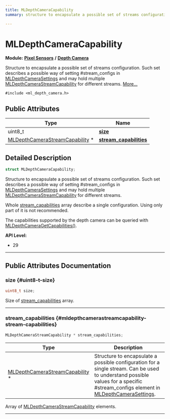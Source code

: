 ```yaml
---
title: MLDepthCameraCapability
summary: structure to encapsulate a possible set of streams configuration. such set describes a possible way of setting #stream-configs in mldepthcamerasettings and may hold multiple mldepthcamerastreamcapability for different streams. 

---
```


# MLDepthCameraCapability

**Module:** **[Pixel Sensors](/versioned_docs/version-31-Aug-2023/api-ref/api/Modules/group___pixel_sensors/group___pixel_sensors.md)** **/** **[Depth Camera](/versioned_docs/version-31-Aug-2023/api-ref/api/Modules/group___pixel_sensors/group___d_cam/group___d_cam.md)**



Structure to encapsulate a possible set of streams configuration. Such set describes a possible way of setting #stream_configs in [MLDepthCameraSettings](/versioned_docs/version-31-Aug-2023/api-ref/api/Modules/group___pixel_sensors/group___d_cam/struct_m_l_depth_camera_settings.md) and may hold multiple [MLDepthCameraStreamCapability](/versioned_docs/version-31-Aug-2023/api-ref/api/Modules/group___pixel_sensors/group___d_cam/struct_m_l_depth_camera_stream_capability.md) for different streams.  [More...](#detailed-description)


`#include <ml_depth_camera.h>`

## Public Attributes

| Type           | Name           |
| -------------- | -------------- |
| uint8_t | **[size](/versioned_docs/version-31-Aug-2023/api-ref/api/Modules/group___pixel_sensors/group___d_cam/struct_m_l_depth_camera_capability.md#uint8-t-size)**  |
| [MLDepthCameraStreamCapability](/versioned_docs/version-31-Aug-2023/api-ref/api/Modules/group___pixel_sensors/group___d_cam/struct_m_l_depth_camera_stream_capability.md) * | **[stream_capabilities](/versioned_docs/version-31-Aug-2023/api-ref/api/Modules/group___pixel_sensors/group___d_cam/struct_m_l_depth_camera_capability.md#mldepthcamerastreamcapability-stream-capabilities)**  |

## Detailed Description

```cpp
struct MLDepthCameraCapability;
```

Structure to encapsulate a possible set of streams configuration. Such set describes a possible way of setting #stream_configs in [MLDepthCameraSettings](/versioned_docs/version-31-Aug-2023/api-ref/api/Modules/group___pixel_sensors/group___d_cam/struct_m_l_depth_camera_settings.md) and may hold multiple [MLDepthCameraStreamCapability](/versioned_docs/version-31-Aug-2023/api-ref/api/Modules/group___pixel_sensors/group___d_cam/struct_m_l_depth_camera_stream_capability.md) for different streams. 

Whole [stream_capabilities](/versioned_docs/version-31-Aug-2023/api-ref/api/Modules/group___pixel_sensors/group___d_cam/struct_m_l_depth_camera_capability.md#mldepthcamerastreamcapability-stream-capabilities) array describe a single configuration. Using only part of it is not recommended.

The capabilities supported by the depth camera can be queried with [MLDepthCameraGetCapabilities()](/versioned_docs/version-31-Aug-2023/api-ref/api/Modules/group___pixel_sensors/group___d_cam/group___d_cam.md#mlresult-mldepthcameragetcapabilities).




**API Level:**
  * 29




-----------
## Public Attributes Documentation

### size {#uint8-t-size}

```cpp
uint8_t size;
```


Size of [stream_capabilities](/versioned_docs/version-31-Aug-2023/api-ref/api/Modules/group___pixel_sensors/group___d_cam/struct_m_l_depth_camera_capability.md#mldepthcamerastreamcapability-stream-capabilities) array. 





-----------

### stream_capabilities {#mldepthcamerastreamcapability-stream-capabilities}

```cpp
MLDepthCameraStreamCapability * stream_capabilities;
```



| Type | Description |
|--|--|
| [MLDepthCameraStreamCapability](/versioned_docs/version-31-Aug-2023/api-ref/api/Modules/group___pixel_sensors/group___d_cam/struct_m_l_depth_camera_stream_capability.md) * | Structure to encapsulate a possible configuration for a single stream. Can be used to understand possible values for a specific #stream_configs element in [MLDepthCameraSettings](/versioned_docs/version-31-Aug-2023/api-ref/api/Modules/group___pixel_sensors/group___d_cam/struct_m_l_depth_camera_settings.md).  |


Array of [MLDepthCameraStreamCapability](/versioned_docs/version-31-Aug-2023/api-ref/api/Modules/group___pixel_sensors/group___d_cam/struct_m_l_depth_camera_stream_capability.md) elements. 





-----------


